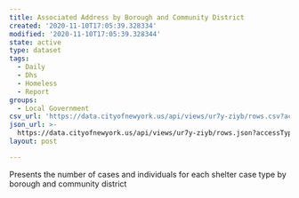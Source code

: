 ```yaml
---
title: Associated Address by Borough and Community District
created: '2020-11-10T17:05:39.328334'
modified: '2020-11-10T17:05:39.328344'
state: active
type: dataset
tags:
  - Daily
  - Dhs
  - Homeless
  - Report
groups:
  - Local Government
csv_url: 'https://data.cityofnewyork.us/api/views/ur7y-ziyb/rows.csv?accessType=DOWNLOAD'
json_url: >-
  https://data.cityofnewyork.us/api/views/ur7y-ziyb/rows.json?accessType=DOWNLOAD
layout: post

---
```

Presents the number of cases and individuals for each shelter case type by borough and community district
